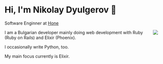 <h1>Hi, I'm Nikolay Dyulgerov 🌱</h1>

<!--
**NicolayD/NicolayD** is a ✨ _special_ ✨ repository because its `README.md` (this file) appears on your GitHub profile.

Here are some ideas to get you started:

- 🔭 I’m currently working on ...
- 🌱 I’m currently learning ...
- 👯 I’m looking to collaborate on ...
- 🤔 I’m looking for help with ...
- 💬 Ask me about ...
- 📫 How to reach me: ...
- 😄 Pronouns: ...
- ⚡ Fun fact: ...
-->

<p>
  Software Enginner at <a href="https://honesoftware.com">Hone</a>
</p>
<p>
  <a href="https://www.linkedin.com/in/nikolay-dyulgerov-070bb2119/">
    <img align="right" src="https://img.shields.io/badge/-nicolayd-blue?style=flat-square&logo=Linkedin&logoColor=white&link=https://www.linkedin.com/in/nikolay-dyulgerov-070bb2119/" />
  </a>
</p>

<!-- <img align="right" src="https://github-readme-stats.vercel.app/api?username=NicolayD&show_icons=true&theme=tokyonight&hide_title=true" /> -->

I am a Bulgarian developer mainly doing web development with Ruby (Ruby on Rails) and Elixir (Phoenix).

I occasionally write Python, too.

My main focus currently is Elixir.
